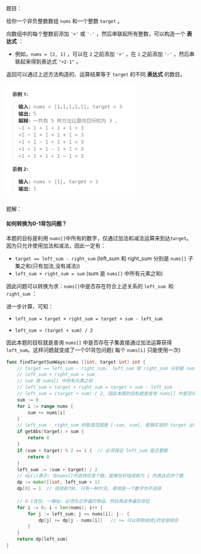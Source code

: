 题目：

给你一个非负整数数组 `nums` 和一个整数 `target` 。

向数组中的每个整数前添加 `'+'` 或 `'-'` ，然后串联起所有整数，可以构造一个 **表达式** ：

- 例如，`nums = [2, 1]` ，可以在 `2` 之前添加 `'+'` ，在 `1` 之前添加 `'-'` ，然后串联起来得到表达式 `"+2-1"` 。

返回可以通过上述方法构造的、运算结果等于 `target` 的不同 **表达式** 的数目。

<img src="3.目标和.assets/image-20231020170550844.png" alt="image-20231020170550844" style="zoom:50%;" />

题解：

#### 如何转换为0-1背包问题？

本题的目标是利用 `nums[]`中所有的数字，仅通过加法和减法运算来到达`target`。因为只允许使用加法和减法，因此一定有：

- `target == left_sum - right_sum` (left_sum 和 right_sum 分别是 `nums[]` 子集之和(只有加法,没有减法))
- `left_sum + right_sum = sum` (sum 是 `nums[]` 中所有元素之和)

因此问题可以转换为求：`nums[]`中是否存在符合上述关系的 `left_sum `和`right_sum` ：

进一步计算，可知： 

- `left_sum = target + right_sum = target + sum - left_sum`

- `left_sum = (target + sum) / 2`

因此本题的目标就是查询 `nums[]` 中是否存在子集直接通过加法运算获得 `left_sum`。这样问题就变成了一个01背包问题( 每个 `nums[i]` 只能使用一次)

```go
func findTargetSumWays(nums []int, target int) int {
    // target == left_sum - right_sum， left_sum 和 right_sum 分别是 nums[] 子集之和(只有加法,没有减法)
    // left_sum + right_sum = sum
    // sum 是 nums[] 中所有元素之和
    // left_sum = target + right_sum = target + sum - left_sum
    // left_sum = (target + sum) / 2, 因此本题的目标就是查询 nums[] 中是否存在子集直接组成 left_sum
    sum := 0
    for i := range nums {
        sum += nums[i]
    }
    // left_sum - right_sum 的取值范围是 [-sum, sum], 能够实现的 target 必须在这个范围内
    if getAbs(target) > sum {  
        return 0
    }
    if (sum + target) % 2 == 1 {  // 必须保证 left_sum 是正整数
        return 0
    }
    left_sum := (sum + target) / 2
    // dp[i]表示: 在nums[]中选择任意个数，能够恰好组成和为 i 的表达式的个数
    dp := make([]int, left_sum + 1)
    dp[0] = 1  // 组成和为0, 只有一种方法, 那就是一个数字也不选择

    // 0-1背包，一维dp，必须先正序遍历物品，然后再逆序遍历背包
    for i := 0; i < len(nums); i++ {
        for j := left_sum; j >= nums[i]; j-- {
            dp[j] += dp[j - nums[i]]   // += 可以获取组成j的全部组合
        }
    }
    return dp[left_sum]
}
```

